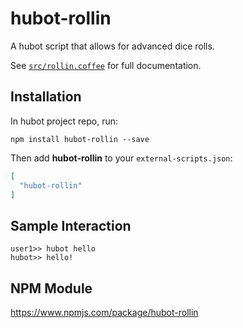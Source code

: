 # hubot-rollin

A hubot script that allows for advanced dice rolls.

See [`src/rollin.coffee`](src/rollin.coffee) for full documentation.

## Installation

In hubot project repo, run:

`npm install hubot-rollin --save`

Then add **hubot-rollin** to your `external-scripts.json`:

```json
[
  "hubot-rollin"
]
```

## Sample Interaction

```
user1>> hubot hello
hubot>> hello!
```

## NPM Module

https://www.npmjs.com/package/hubot-rollin
